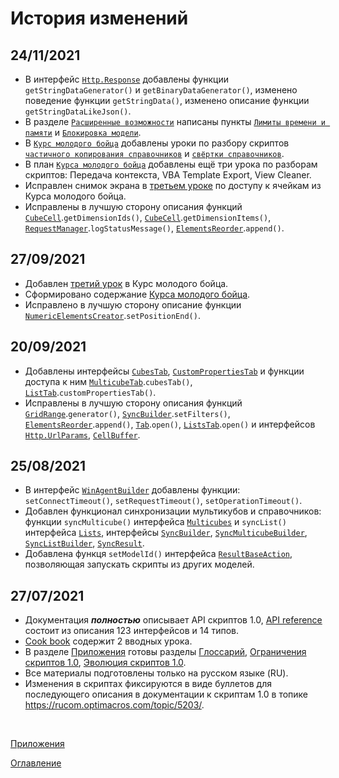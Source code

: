 # История изменений

## 24/11/2021
* В интерфейс [`Http.Response`](../API/http.md#Response) добавлены функции `getStringDataGenerator()` и `getBinaryDataGenerator()`, изменено поведение функции `getStringData()`, изменено описание функции `getStringDataLikeJson()`.
* В разделе [`Расширенные возможности`](../advancedFeatues/advancedFeatues.md) написаны пункты [`Лимиты времени и памяти`](../advancedFeatues/limits.md) и [`Блокировка модели`](../advancedFeatues/modelLock.md).
* В [`Курс молодого бойца`](../cookBook/cookBook.md) добавлены уроки по разбору скриптов [`частичного копирования справочников`](../cookBook/partialListCopy.md) и [`свёртки справочников`](../cookBook/listReduce.md).
* В план [`Курса молодого бойца`](../cookBook/cookBook.md) добавлены ещё три урока по разборам скриптов: Передача контекста, VBA Template Export, View Cleaner.
* Исправлен снимок экрана в [третьем уроке](../cookBook/cellsAccess.md) по доступу к ячейкам из Курса молодого бойца.
* Исправлены в лучшую сторону описания функций [`CubeCell`](../API/cubeCell.md#CubeCell).`getDimensionIds()`, [`CubeCell`](../API/cubeCell.md#CubeCell).`getDimensionItems()`, [`RequestManager`](../API/common.md#RequestManager).`logStatusMessage()`, [`ElementsReorder`](../API/elementsManipulator.md#ElementsReorder).`append()`.

## 27/09/2021
* Добавлен [третий урок](../cookBook/cellsAccess.md) в Курс молодого бойца.
* Сформировано содержание [Курса молодого бойца](../cookBook/cookBook.md).
* Исправлено в лучшую сторону описание функции [`NumericElementsCreator`](../API/elementsManipulator.md#NumericElementsCreator).`setPositionEnd()`.

## 20/09/2021
* Добавлены интерфейсы [`CubesTab`](../API/views.md#CubesTab), [`CustomPropertiesTab`](../API/dimensions.md#CustomPropertiesTab) и функции доступа к ним [`MulticubeTab`](../API/views.md#MulticubeTab).`cubesTab()`, [`ListTab`](../API/dimensions.md#ListTab).`customPropertiesTab()`.
* Исправлены в лучшую сторону описания функций [`GridRange`](../API/views.md#GridRange).`generator()`, [`SyncBuilder`](../API/sync.md#SyncBuilder).`setFilters()`, [`ElementsReorder`](../API/elementsManipulator.md#ElementsReorder).`append()`, [`Tab`](../API/views.md#Tab).`open()`, [`ListsTab`](../API/dimensions.md#ListsTab).`open()` и интерфейсов [`Http.UrlParams`](../API/http.md#UrlParams), [`CellBuffer`](../API/common.md#CellBuffer).

## 25/08/2021
* В интерфейс [`WinAgentBuilder`](../API/winAgent.md#WinAgentBuilder) добавлены функции: `setConnectTimeout()`, `setRequestTimeout()`, `setOperationTimeout()`.
* Добавлен функционал синхронизации мультикубов и справочников: функции `syncMulticube()` интерфейса [`Multicubes`](../API/views.md#Multicubes) и `syncList()` интерфейса [`Lists`](../API/dimensions.md#Lists), интерфейсы [`SyncBuilder`](../API/sync.md#SyncBuilder), [`SyncMulticubeBuilder`](../API/sync.md#SyncMulticubeBuilder), [`SyncListBuilder`](../API/sync.md#SyncListBuilder), [`SyncResult`](../API/sync.md#SyncResult).
* Добавлена функця `setModelId()` интерфейса [`ResultBaseAction`](../API/scriptChains.md#ResultBaseAction), позволяющая запускать скрипты из других моделей.

## 27/07/2021

* Документация ***полностью*** описывает API скриптов 1.0, [API reference](../API/API.md) состоит из описания 123 интерфейсов и 14 типов.
* [Cook book](../cookBook/cookBook.md) содержит 2 вводных урока.
* В разделе [Приложения](appendix.md) готовы разделы [Глоссарий](glossary.md), [Ограничения скриптов 1.0](constraints.md), [Эволюция скриптов 1.0](evolution.md).
* Все материалы подготовлены только на русском языке (RU).
* Изменения в скриптах фиксируются в виде буллетов для последующего описания в документации к скриптам 1.0 в топике https://rucom.optimacros.com/topic/5203/.

&nbsp;

[Приложения](appendix.md)

[Оглавление](../README.md)
